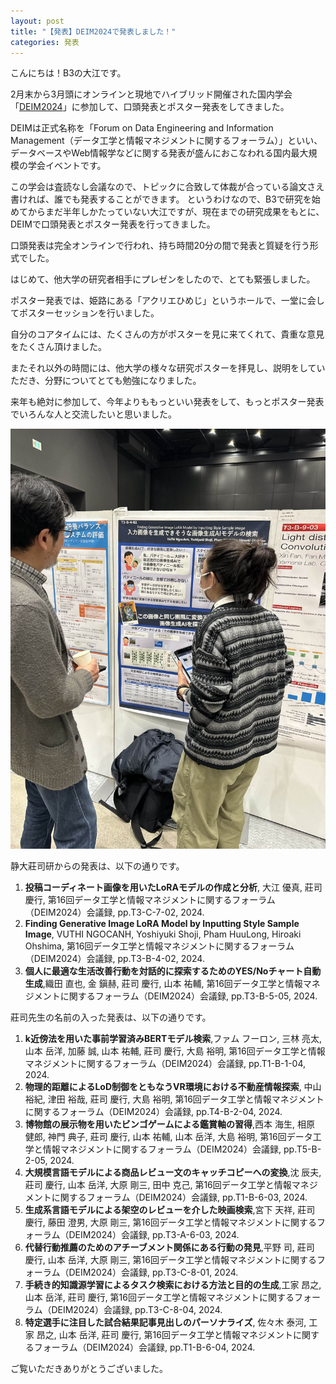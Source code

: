 ```yaml
---
layout: post
title: "【発表】DEIM2024で発表しました！"
categories: 発表
---
```

こんにちは！B3の大江です。

2月末から3月頭にオンラインと現地でハイブリッド開催された国内学会「[DEIM2024](https://confit.atlas.jp/guide/event/deim2024/top?lang=ja)」に参加して、口頭発表とポスター発表をしてきました。

DEIMは正式名称を「Forum on Data Engineering and Information Management（データ工学と情報マネジメントに関するフォーラム）」といい、データベースやWeb情報学などに関する発表が盛んにおこなわれる国内最大規模の学会イベントです。

この学会は査読なし会議なので、トピックに合致して体裁が合っている論文さえ書ければ、誰でも発表することができます。
というわけなので、B3で研究を始めてからまだ半年しかたっていない大江ですが、現在までの研究成果をもとに、DEIMで口頭発表とポスター発表を行ってきました。

口頭発表は完全オンラインで行われ、持ち時間20分の間で発表と質疑を行う形式でした。

はじめて、他大学の研究者相手にプレゼンをしたので、とても緊張しました。

ポスター発表では、姫路にある「アクリエひめじ」というホールで、一堂に会してポスターセッションを行いました。

自分のコアタイムには、たくさんの方がポスターを見に来てくれて、貴重な意見をたくさん頂けました。

またそれ以外の時間には、他大学の様々な研究ポスターを拝見し、説明をしていただき、分野についてとても勉強になりました。

来年も絶対に参加して、今年よりももっといい発表をして、もっとポスター発表でいろんな人と交流したいと思いました。

![写真](/assets/img/posts/20240305/DEIM2024_1.jpeg "発表の様子")

静大莊司研からの発表は、以下の通りです。

1. **投稿コーディネート画像を用いたLoRAモデルの作成と分析**, 大江 優真, 莊司 慶行, 第16回データ工学と情報マネジメントに関するフォーラム（DEIM2024）会議録, pp.T3-C-7-02, 2024.
2. **Finding Generative Image LoRA Model by Inputting Style Sample Image**, VUTHI NGOCANH, Yoshiyuki Shoji, Pham HuuLong, Hiroaki Ohshima, 第16回データ工学と情報マネジメントに関するフォーラム（DEIM2024）会議録, pp.T3-B-4-02, 2024.
3. **個人に最適な生活改善行動を対話的に探索するためのYES/Noチャート自動生成**,織田 直也, 金 鎭赫, 莊司 慶行, 山本 祐輔, 第16回データ工学と情報マネジメントに関するフォーラム（DEIM2024）会議録, pp.T3-B-5-05, 2024.


莊司先生の名前の入った発表は、以下の通りです。

1. **k近傍法を用いた事前学習済みBERTモデル検索**,ファム フーロン, 三林 亮太, 山本 岳洋, 加藤 誠, 山本 祐輔, 莊司 慶行, 大島 裕明, 第16回データ工学と情報マネジメントに関するフォーラム（DEIM2024）会議録, pp.T1-B-1-04, 2024.
2. **物理的距離によるLoD制御をともなうVR環境における不動産情報探索**, 中山 裕紀, 津田 裕哉, 莊司 慶行, 大島 裕明, 第16回データ工学と情報マネジメントに関するフォーラム（DEIM2024）会議録, pp.T4-B-2-04, 2024.
3. **博物館の展示物を用いたビンゴゲームによる鑑賞軸の習得**,西本 海生, 相原 健郎, 神門 典子, 莊司 慶行, 山本 祐輔, 山本 岳洋, 大島 裕明, 第16回データ工学と情報マネジメントに関するフォーラム（DEIM2024）会議録, pp.T5-B-2-05, 2024.
4. **大規模言語モデルによる商品レビュー文のキャッチコピーへの変換**,沈 辰夫, 莊司 慶行, 山本 岳洋, 大原 剛三, 田中 克己, 第16回データ工学と情報マネジメントに関するフォーラム（DEIM2024）会議録, pp.T1-B-6-03, 2024.
5. **生成系言語モデルによる架空のレビューを介した映画検索**,宮下 天祥, 莊司 慶行, 藤田 澄男, 大原 剛三, 第16回データ工学と情報マネジメントに関するフォーラム（DEIM2024）会議録, pp.T3-A-6-03, 2024.
6. **代替行動推薦のためのアチーブメント関係にある行動の発見**,平野 司, 莊司 慶行, 山本 岳洋, 大原 剛三, 第16回データ工学と情報マネジメントに関するフォーラム（DEIM2024）会議録, pp.T3-C-8-01, 2024.
7. **手続き的知識源学習によるタスク検索における方法と目的の生成**,工家 昂之, 山本 岳洋, 莊司 慶行, 第16回データ工学と情報マネジメントに関するフォーラム（DEIM2024）会議録, pp.T3-C-8-04, 2024.
8. **特定選手に注目した試合結果記事見出しのパーソナライズ**, 佐々木 泰河, 工家 昂之, 山本 岳洋, 莊司 慶行, 第16回データ工学と情報マネジメントに関するフォーラム（DEIM2024）会議録, pp.T1-B-6-04, 2024.

ご覧いただきありがとうございました。